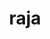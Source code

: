 ---
title: "raja"
layout: cache
categories: [package, develop]
meta: {"compilers": ["cce@=18.0.0", "gcc@=10.3.0", "gcc@=11.1.0", "gcc@=11.4.0", "gcc@=7.3.1", "gcc@=7.5.0", "gcc@=9.4.0", "oneapi@=2024.2.1"], "num_specs": 115, "num_specs_by_stack": {"aws-isc": 2, "aws-isc-aarch64": 1, "data-vis-sdk": 4, "e4s": 26, "e4s-cray-rhel": 2, "e4s-cray-sles": 2, "e4s-neoverse-v2": 10, "e4s-neoverse_v1": 20, "e4s-oneapi": 6, "e4s-power": 5, "e4s-rocm-external": 6, "gpu-tests": 15, "radiuss": 6, "radiuss-aws": 6, "radiuss-aws-aarch64": 4, "root": 115}, "oss": ["amzn2", "rhel8", "sle_hpc15", "ubuntu18.04", "ubuntu20.04", "ubuntu22.04"], "platforms": ["linux"], "stacks": ["aws-isc", "aws-isc-aarch64", "data-vis-sdk", "e4s", "e4s-cray-rhel", "e4s-cray-sles", "e4s-neoverse-v2", "e4s-neoverse_v1", "e4s-oneapi", "e4s-power", "e4s-rocm-external", "gpu-tests", "radiuss", "radiuss-aws", "radiuss-aws-aarch64", "root"], "targets": ["aarch64", "neoverse_v1", "neoverse_v2", "ppc64le", "x86_64_v3", "x86_64_v4"], "versions": ["0.14.0", "2022.10.4", "2024.02.1", "2024.07.0"]}
spec_details: [{"compiler": "gcc@=11.4.0", "hash": "23xv7hj7vjej3jz3xo2ic2ej6sznkgde", "os": "ubuntu22.04", "platform": "linux", "size": "-", "stacks": ["e4s", "root"], "target": "x86_64_v3", "variants": ["amdgpu_target=gfx90a", "build_system=cmake", "build_type=Release", "~cuda", "~desul", "+examples", "+exercises", "generator=make", "~ipo", "~omptarget", "~omptask", "~openmp", "~plugins", "+rocm", "~run-all-tests", "~shared", "~sycl", "~tests", "~vectorization"], "versions": ["2024.07.0"]}, {"compiler": "gcc@=11.1.0", "hash": "2ytbor2mravjzfph5t6jsw6dlpj5r7x2", "os": "ubuntu20.04", "platform": "linux", "size": "-", "stacks": ["gpu-tests", "root"], "target": "x86_64_v3", "variants": ["build_system=cmake", "build_type=Release", "+cuda", "cuda_arch=80", "+examples", "+exercises", "generator=make", "~ipo", "+openmp", "~rocm", "+shared", "~tests"], "versions": ["2022.10.4"]}, {"compiler": "gcc@=7.3.1", "hash": "3473tcws2bj34oc4my3kuxcsw5q7k7ki", "os": "amzn2", "platform": "linux", "size": "-", "stacks": ["aws-isc-aarch64", "root"], "target": "aarch64", "variants": ["build_system=cmake", "build_type=Release", "~cuda", "~desul", "+examples", "+exercises", "generator=make", "~ipo", "~omptarget", "~omptask", "~openmp", "~plugins", "~rocm", "~run-all-tests", "~shared", "~sycl", "~tests", "~vectorization"], "versions": ["2024.07.0"]}, {"compiler": "gcc@=11.4.0", "hash": "3fpxnte57kxm3merd2fsvrtfnswyrtsb", "os": "ubuntu22.04", "platform": "linux", "size": "-", "stacks": ["e4s", "root"], "target": "x86_64_v3", "variants": ["build_system=cmake", "build_type=Release", "+cuda", "cuda_arch=80", "~desul", "+examples", "+exercises", "generator=make", "~ipo", "~omptarget", "~omptask", "~openmp", "~plugins", "~rocm", "~run-all-tests", "~shared", "~sycl", "~tests", "~vectorization"], "versions": ["2024.07.0"]}, {"compiler": "gcc@=11.4.0", "hash": "3n7m3ee65yqc7abkmtku254jvdav4b6y", "os": "ubuntu22.04", "platform": "linux", "size": "-", "stacks": ["e4s", "root"], "target": "x86_64_v3", "variants": ["build_system=cmake", "build_type=Release", "+cuda", "cuda_arch=90", "~desul", "+examples", "+exercises", "generator=make", "~ipo", "~omptarget", "~omptask", "~openmp", "~plugins", "~rocm", "~run-all-tests", "~shared", "~sycl", "~tests", "~vectorization"], "versions": ["2024.07.0"]}, {"compiler": "gcc@=11.4.0", "hash": "46tsyp222mihdfshmloim63g5u22gysa", "os": "ubuntu22.04", "platform": "linux", "size": "-", "stacks": ["e4s", "root"], "target": "x86_64_v3", "variants": ["build_system=cmake", "build_type=Release", "+cuda", "cuda_arch=90", "~desul", "+examples", "+exercises", "generator=make", "~ipo", "~omptarget", "~omptask", "+openmp", "~plugins", "~rocm", "~run-all-tests", "~shared", "~sycl", "~tests", "~vectorization"], "versions": ["2024.07.0"]}, {"compiler": "gcc@=11.4.0", "hash": "4cubfh5rapgcrf4q3j4b6fs4hfjvy732", "os": "ubuntu22.04", "platform": "linux", "size": "-", "stacks": ["e4s-neoverse_v1", "root"], "target": "neoverse_v1", "variants": ["build_system=cmake", "build_type=Release", "+cuda", "cuda_arch=90", "~desul", "+examples", "+exercises", "generator=make", "~ipo", "~omptarget", "~omptask", "~openmp", "~plugins", "~rocm", "~run-all-tests", "~shared", "~sycl", "~tests", "~vectorization"], "versions": ["2024.07.0"]}, {"compiler": "gcc@=11.4.0", "hash": "4gav27vx4gpi2vc6wykrqkkwe3vx2jw5", "os": "ubuntu22.04", "platform": "linux", "size": "-", "stacks": ["e4s-rocm-external", "root"], "target": "x86_64_v3", "variants": ["amdgpu_target=gfx90a", "build_system=cmake", "build_type=Release", "~cuda", "~desul", "+examples", "+exercises", "generator=make", "~ipo", "~omptarget", "~omptask", "~openmp", "~plugins", "+rocm", "~run-all-tests", "~shared", "~sycl", "~tests", "~vectorization"], "versions": ["2024.07.0"]}, {"compiler": "gcc@=7.3.1", "hash": "4n3arhrrrkmim3ukhu4yosdh7ashdip6", "os": "amzn2", "platform": "linux", "size": "-", "stacks": ["radiuss-aws", "root"], "target": "x86_64_v3", "variants": ["build_system=cmake", "build_type=Release", "~cuda", "~desul", "+examples", "+exercises", "generator=make", "~ipo", "~omptarget", "~omptask", "~openmp", "~plugins", "~rocm", "~run-all-tests", "~shared", "~sycl", "~tests", "~vectorization"], "versions": ["2024.07.0"]}, {"compiler": "gcc@=11.4.0", "hash": "4oqrx2fban2nv7w5rpsyjdidq33mw4wd", "os": "ubuntu22.04", "platform": "linux", "size": "-", "stacks": ["e4s-rocm-external", "root"], "target": "x86_64_v3", "variants": ["amdgpu_target=gfx90a", "build_system=cmake", "build_type=Release", "~cuda", "~desul", "+examples", "+exercises", "generator=make", "~ipo", "~omptarget", "~omptask", "~openmp", "~plugins", "+rocm", "~run-all-tests", "~shared", "~sycl", "~tests", "~vectorization"], "versions": ["2024.07.0"]}, {"compiler": "gcc@=11.4.0", "hash": "5hsknkv5ffnagvwabxtcqnbnp3cn34bd", "os": "ubuntu22.04", "platform": "linux", "size": "-", "stacks": ["e4s-neoverse_v1", "root"], "target": "neoverse_v1", "variants": ["build_system=cmake", "build_type=Release", "~cuda", "~desul", "+examples", "+exercises", "generator=make", "~ipo", "~omptarget", "~omptask", "+openmp", "~plugins", "~rocm", "~run-all-tests", "~shared", "~sycl", "~tests", "~vectorization"], "versions": ["2024.07.0"]}, {"compiler": "gcc@=11.1.0", "hash": "5n4dgryezxgp7wif2bcji5feiar7qbcz", "os": "ubuntu20.04", "platform": "linux", "size": "-", "stacks": ["gpu-tests", "root"], "target": "x86_64_v3", "variants": ["build_system=cmake", "build_type=Release", "+cuda", "cuda_arch=80", "+examples", "+exercises", "generator=make", "~ipo", "+openmp", "~plugins", "~rocm", "+shared", "~tests"], "versions": ["2022.10.4"]}, {"compiler": "gcc@=11.4.0", "hash": "5nwwonepglja3uyge42oidn5jocag3om", "os": "ubuntu22.04", "platform": "linux", "size": "-", "stacks": ["e4s-neoverse_v1", "root"], "target": "neoverse_v1", "variants": ["build_system=cmake", "build_type=Release", "~cuda", "~desul", "+examples", "+exercises", "generator=make", "~ipo", "~omptarget", "~omptask", "+openmp", "~plugins", "~rocm", "~run-all-tests", "~shared", "~sycl", "~tests", "~vectorization"], "versions": ["2024.02.1"]}, {"compiler": "gcc@=7.3.1", "hash": "5wbdfjpamqeiwr7mmfzg35jldm2h5sgf", "os": "amzn2", "platform": "linux", "size": "-", "stacks": ["aws-isc", "root"], "target": "x86_64_v3", "variants": ["build_system=cmake", "build_type=Release", "+cuda", "cuda_arch=70", "~desul", "+examples", "+exercises", "generator=make", "~ipo", "~omptarget", "~omptask", "~openmp", "~plugins", "~rocm", "~run-all-tests", "~shared", "~sycl", "~tests", "~vectorization"], "versions": ["2024.07.0"]}, {"compiler": "gcc@=11.4.0", "hash": "6fskxlgtkh4od36yzkihpd5nvkd6jveg", "os": "ubuntu22.04", "platform": "linux", "size": "-", "stacks": ["e4s", "root"], "target": "x86_64_v3", "variants": ["build_system=cmake", "build_type=Release", "+cuda", "cuda_arch=80", "~desul", "+examples", "+exercises", "generator=make", "~ipo", "~omptarget", "~omptask", "+openmp", "~plugins", "~rocm", "~run-all-tests", "~shared", "~sycl", "~tests", "~vectorization"], "versions": ["2024.07.0"]}, {"compiler": "cce@=18.0.0", "hash": "7ezwh5n3vbz5q6piupue5wbjliy3biky", "os": "rhel8", "platform": "linux", "size": "-", "stacks": ["e4s-cray-rhel", "root"], "target": "x86_64_v3", "variants": ["build_system=cmake", "build_type=Release", "~cuda", "~desul", "+examples", "+exercises", "generator=make", "~ipo", "~omptarget", "~omptask", "~openmp", "~plugins", "~rocm", "~run-all-tests", "~shared", "~sycl", "~tests", "~vectorization"], "versions": ["2024.07.0"]}, {"compiler": "gcc@=11.4.0", "hash": "7h4e3nheic4ro5edjjauotwng5sujhhz", "os": "ubuntu22.04", "platform": "linux", "size": "-", "stacks": ["e4s", "root"], "target": "x86_64_v3", "variants": ["build_system=cmake", "build_type=Release", "~cuda", "~desul", "+examples", "+exercises", "generator=make", "~ipo", "~omptarget", "~omptask", "+openmp", "~plugins", "~rocm", "~run-all-tests", "~shared", "~sycl", "~tests", "~vectorization"], "versions": ["2024.02.1"]}, {"compiler": "gcc@=11.4.0", "hash": "7ig6ae62t2qyl2nkd5nunjmfmwbsnpti", "os": "ubuntu22.04", "platform": "linux", "size": "-", "stacks": ["e4s", "root"], "target": "x86_64_v3", "variants": ["amdgpu_target=gfx90a", "build_system=cmake", "build_type=Release", "~cuda", "~desul", "+examples", "+exercises", "generator=make", "~ipo", "~omptarget", "~omptask", "~openmp", "~plugins", "+rocm", "~run-all-tests", "~shared", "~sycl", "~tests", "~vectorization"], "versions": ["2024.07.0"]}, {"compiler": "oneapi@=2024.2.1", "hash": "7yayqd5cml2hwqxsiql53faldb4pib3w", "os": "ubuntu22.04", "platform": "linux", "size": "-", "stacks": ["e4s-oneapi", "root"], "target": "x86_64_v3", "variants": ["build_system=cmake", "build_type=Release", "~cuda", "~desul", "+examples", "+exercises", "generator=make", "~ipo", "~omptarget", "~omptask", "+openmp", "~plugins", "~rocm", "~run-all-tests", "~shared", "~sycl", "~tests", "~vectorization"], "versions": ["2024.07.0"]}, {"compiler": "gcc@=11.4.0", "hash": "a3dhf5p67eaxoo2f2rsbh3gsudfrdobm", "os": "ubuntu22.04", "platform": "linux", "size": "-", "stacks": ["e4s-neoverse-v2", "root"], "target": "neoverse_v2", "variants": ["build_system=cmake", "build_type=Release", "~cuda", "~desul", "+examples", "+exercises", "generator=make", "~ipo", "~omptarget", "~omptask", "~openmp", "~plugins", "~rocm", "~run-all-tests", "~shared", "~sycl", "~tests", "~vectorization"], "versions": ["2024.07.0"]}, {"compiler": "gcc@=11.4.0", "hash": "a4e7sc7yk6yam4kphqa2qc6r2bslxj4e", "os": "ubuntu22.04", "platform": "linux", "size": "-", "stacks": ["e4s", "root"], "target": "x86_64_v3", "variants": ["amdgpu_target=gfx90a", "build_system=cmake", "build_type=Release", "~cuda", "~desul", "+examples", "+exercises", "generator=make", "~ipo", "~omptarget", "~omptask", "~openmp", "~plugins", "+rocm", "~run-all-tests", "~shared", "~sycl", "~tests", "~vectorization"], "versions": ["2024.07.0"]}, {"compiler": "gcc@=7.3.1", "hash": "aelkh2jk64pgx67ebfcosqopwmktcgnd", "os": "amzn2", "platform": "linux", "size": "-", "stacks": ["radiuss-aws", "root"], "target": "x86_64_v3", "variants": ["build_system=cmake", "build_type=Release", "~cuda", "~desul", "+examples", "+exercises", "generator=make", "~ipo", "~omptarget", "~omptask", "+openmp", "~plugins", "~rocm", "~run-all-tests", "~shared", "~sycl", "~tests", "~vectorization"], "versions": ["2024.02.1"]}, {"compiler": "oneapi@=2024.2.1", "hash": "agte4j2jjvfzbfwavi5d44c3rekkvxsl", "os": "ubuntu22.04", "platform": "linux", "size": "-", "stacks": ["e4s-oneapi", "root"], "target": "x86_64_v3", "variants": ["build_system=cmake", "build_type=Release", "~cuda", "~desul", "+examples", "+exercises", "generator=make", "~ipo", "~omptarget", "~omptask", "+openmp", "~plugins", "~rocm", "~run-all-tests", "~shared", "~sycl", "~tests", "~vectorization"], "versions": ["2024.02.1"]}, {"compiler": "gcc@=11.4.0", "hash": "ahln7efkrfpeldlcrgu6grmnjiu7akrv", "os": "ubuntu22.04", "platform": "linux", "size": "-", "stacks": ["e4s-neoverse_v1", "root"], "target": "neoverse_v1", "variants": ["build_system=cmake", "build_type=Release", "~cuda", "~desul", "+examples", "+exercises", "generator=make", "~ipo", "~omptarget", "~omptask", "~openmp", "~plugins", "~rocm", "~run-all-tests", "~shared", "~sycl", "~tests", "~vectorization"], "versions": ["2024.07.0"]}, {"compiler": "gcc@=11.4.0", "hash": "azvrc7d6inzcwdhcz7bzrnfkibngsjjz", "os": "ubuntu22.04", "platform": "linux", "size": "-", "stacks": ["e4s-neoverse-v2", "root"], "target": "neoverse_v2", "variants": ["build_system=cmake", "build_type=Release", "~cuda", "~desul", "+examples", "+exercises", "generator=make", "~ipo", "~omptarget", "~omptask", "~openmp", "~plugins", "~rocm", "~run-all-tests", "~shared", "~sycl", "~tests", "~vectorization"], "versions": ["2024.07.0"]}, {"compiler": "gcc@=11.4.0", "hash": "b2c4j63wui4knxj4rmlwztdusvvq4yci", "os": "ubuntu22.04", "platform": "linux", "size": "-", "stacks": ["e4s-neoverse_v1", "root"], "target": "neoverse_v1", "variants": ["build_system=cmake", "build_type=Release", "~cuda", "~desul", "+examples", "+exercises", "generator=make", "~ipo", "~omptarget", "~omptask", "+openmp", "~plugins", "~rocm", "~run-all-tests", "~shared", "~sycl", "~tests", "~vectorization"], "versions": ["2024.02.1"]}, {"compiler": "gcc@=11.4.0", "hash": "b2d42nz2blpyp4ubbsp6u2k6iyl5gidb", "os": "ubuntu22.04", "platform": "linux", "size": "-", "stacks": ["e4s", "root"], "target": "x86_64_v3", "variants": ["build_system=cmake", "build_type=Release", "+cuda", "cuda_arch=80", "~desul", "+examples", "+exercises", "generator=make", "~ipo", "~omptarget", "~omptask", "~openmp", "~plugins", "~rocm", "~run-all-tests", "~shared", "~sycl", "~tests", "~vectorization"], "versions": ["2024.07.0"]}, {"compiler": "gcc@=11.4.0", "hash": "b7rmyfwfdj27kwzgurcuyssaxvuyqlmy", "os": "ubuntu22.04", "platform": "linux", "size": "-", "stacks": ["e4s", "root"], "target": "x86_64_v3", "variants": ["build_system=cmake", "build_type=Release", "~cuda", "~desul", "+examples", "+exercises", "generator=make", "~ipo", "~omptarget", "~omptask", "+openmp", "~plugins", "~rocm", "~run-all-tests", "~shared", "~sycl", "~tests", "~vectorization"], "versions": ["2024.02.1"]}, {"compiler": "gcc@=11.4.0", "hash": "bfba7nvqxy2mfnajidejrzncpnkfqddg", "os": "ubuntu22.04", "platform": "linux", "size": "-", "stacks": ["e4s-neoverse-v2", "root"], "target": "neoverse_v2", "variants": ["build_system=cmake", "build_type=Release", "~cuda", "~desul", "+examples", "+exercises", "generator=make", "~ipo", "~omptarget", "~omptask", "+openmp", "~plugins", "~rocm", "~run-all-tests", "~shared", "~sycl", "~tests", "~vectorization"], "versions": ["2024.07.0"]}, {"compiler": "gcc@=11.4.0", "hash": "bj6362qejos72udfpp7kpwttptqesnq2", "os": "ubuntu22.04", "platform": "linux", "size": "-", "stacks": ["e4s", "root"], "target": "x86_64_v3", "variants": ["build_system=cmake", "build_type=Release", "+cuda", "cuda_arch=80", "~desul", "+examples", "+exercises", "generator=make", "~ipo", "~omptarget", "~omptask", "~openmp", "~plugins", "~rocm", "~run-all-tests", "+shared", "~sycl", "~tests", "~vectorization"], "versions": ["0.14.0"]}, {"compiler": "oneapi@=2024.2.1", "hash": "bnzhr76eaxzx7pflkdmp2acq4xpqvvua", "os": "ubuntu22.04", "platform": "linux", "size": "-", "stacks": ["e4s-oneapi", "root"], "target": "x86_64_v3", "variants": ["build_system=cmake", "build_type=Release", "~cuda", "~desul", "+examples", "+exercises", "generator=make", "~ipo", "~omptarget", "~omptask", "+openmp", "~plugins", "~rocm", "~run-all-tests", "~shared", "~sycl", "~tests", "~vectorization"], "versions": ["2024.02.1"]}, {"compiler": "gcc@=7.5.0", "hash": "buahalixhzol47s7zztxp7wvgxv7wasc", "os": "ubuntu18.04", "platform": "linux", "size": "-", "stacks": ["radiuss", "root"], "target": "x86_64_v3", "variants": ["build_system=cmake", "build_type=Release", "~cuda", "~desul", "+examples", "+exercises", "generator=make", "~ipo", "~omptarget", "~omptask", "~openmp", "~plugins", "~rocm", "~run-all-tests", "~shared", "~sycl", "~tests", "~vectorization"], "versions": ["2024.07.0"]}, {"compiler": "gcc@=11.4.0", "hash": "clh3vamjai3wfzb4iwgp753r73dosj7n", "os": "ubuntu22.04", "platform": "linux", "size": "-", "stacks": ["e4s-neoverse_v1", "root"], "target": "neoverse_v1", "variants": ["build_system=cmake", "build_type=Release", "+cuda", "cuda_arch=80", "~desul", "+examples", "+exercises", "generator=make", "~ipo", "~omptarget", "~omptask", "+openmp", "~plugins", "~rocm", "~run-all-tests", "~shared", "~sycl", "~tests", "~vectorization"], "versions": ["2024.07.0"]}, {"compiler": "gcc@=11.4.0", "hash": "cy2jjqummw5xri25e3dfalzwwrpbbyos", "os": "ubuntu22.04", "platform": "linux", "size": "-", "stacks": ["e4s-neoverse_v1", "root"], "target": "neoverse_v1", "variants": ["build_system=cmake", "build_type=Release", "~cuda", "~desul", "+examples", "+exercises", "generator=make", "~ipo", "~omptarget", "~omptask", "~openmp", "~plugins", "~rocm", "~run-all-tests", "~shared", "~sycl", "~tests", "~vectorization"], "versions": ["2024.07.0"]}, {"compiler": "gcc@=11.1.0", "hash": "d5plugicnfzaquxxebo6fyzhi6q5v4fz", "os": "ubuntu20.04", "platform": "linux", "size": "-", "stacks": ["gpu-tests", "root"], "target": "x86_64_v3", "variants": ["build_system=cmake", "build_type=Release", "+cuda", "cuda_arch=80", "+examples", "+exercises", "generator=make", "~ipo", "+openmp", "~rocm", "+shared", "~tests"], "versions": ["2022.10.4"]}, {"compiler": "gcc@=7.3.1", "hash": "dbvpea6wuhajyim3gzqoj3fqsge34j36", "os": "amzn2", "platform": "linux", "size": "-", "stacks": ["radiuss-aws-aarch64", "root"], "target": "aarch64", "variants": ["build_system=cmake", "build_type=Release", "~cuda", "~desul", "+examples", "+exercises", "generator=make", "~ipo", "~omptarget", "~omptask", "+openmp", "~plugins", "~rocm", "~run-all-tests", "~shared", "~sycl", "~tests", "~vectorization"], "versions": ["2024.02.1"]}, {"compiler": "gcc@=11.4.0", "hash": "dfy2rls2m2zm65k7obsnedkcg267mio4", "os": "ubuntu22.04", "platform": "linux", "size": "-", "stacks": ["e4s", "root"], "target": "x86_64_v3", "variants": ["build_system=cmake", "build_type=Release", "~cuda", "~desul", "+examples", "+exercises", "generator=make", "~ipo", "~omptarget", "~omptask", "+openmp", "~plugins", "~rocm", "~run-all-tests", "~shared", "~sycl", "~tests", "~vectorization"], "versions": ["2024.02.1"]}, {"compiler": "gcc@=11.4.0", "hash": "e3jf3rwtmzpnsgbeamkh7wdkohmoyr6q", "os": "ubuntu22.04", "platform": "linux", "size": "-", "stacks": ["e4s-neoverse_v1", "root"], "target": "neoverse_v1", "variants": ["build_system=cmake", "build_type=Release", "+cuda", "cuda_arch=80", "~desul", "+examples", "+exercises", "generator=make", "~ipo", "~omptarget", "~omptask", "~openmp", "~plugins", "~rocm", "~run-all-tests", "~shared", "~sycl", "~tests", "~vectorization"], "versions": ["2024.07.0"]}, {"compiler": "oneapi@=2024.2.1", "hash": "en47mqa6yalu44uoreftkxzqdvrwcy6y", "os": "ubuntu22.04", "platform": "linux", "size": "-", "stacks": ["e4s-oneapi", "root"], "target": "x86_64_v3", "variants": ["build_system=cmake", "build_type=Release", "~cuda", "~desul", "+examples", "+exercises", "generator=make", "~ipo", "~omptarget", "~omptask", "+openmp", "~plugins", "~rocm", "~run-all-tests", "~shared", "~sycl", "~tests", "~vectorization"], "versions": ["2024.07.0"]}, {"compiler": "gcc@=7.3.1", "hash": "ergpojx4m6ebgfqydsvxrtqreyftr43r", "os": "amzn2", "platform": "linux", "size": "-", "stacks": ["aws-isc", "root"], "target": "x86_64_v3", "variants": ["build_system=cmake", "build_type=Release", "+cuda", "cuda_arch=70", "~desul", "+examples", "+exercises", "generator=make", "~ipo", "~omptarget", "~omptask", "~openmp", "~plugins", "~rocm", "~run-all-tests", "~shared", "~sycl", "~tests", "~vectorization"], "versions": ["2024.07.0"]}, {"compiler": "cce@=18.0.0", "hash": "euxr4ifyce5pyshs7nynll6srq2a2czh", "os": "rhel8", "platform": "linux", "size": "-", "stacks": ["e4s-cray-rhel", "root"], "target": "x86_64_v3", "variants": ["build_system=cmake", "build_type=Release", "~cuda", "~desul", "+examples", "+exercises", "generator=make", "~ipo", "~omptarget", "~omptask", "~openmp", "~plugins", "~rocm", "~run-all-tests", "~shared", "~sycl", "~tests", "~vectorization"], "versions": ["2024.07.0"]}, {"compiler": "gcc@=11.1.0", "hash": "fjh2gzyi34x7vjd3bau7725nz7xzymlf", "os": "ubuntu20.04", "platform": "linux", "size": "-", "stacks": ["gpu-tests", "root"], "target": "x86_64_v3", "variants": ["build_system=cmake", "build_type=Release", "+cuda", "cuda_arch=80", "+examples", "+exercises", "generator=make", "~ipo", "+openmp", "~rocm", "+shared", "~tests"], "versions": ["2022.10.4"]}, {"compiler": "gcc@=11.1.0", "hash": "fks2zzu5wfvembarsh4xe2fspuhl665x", "os": "ubuntu20.04", "platform": "linux", "size": "-", "stacks": ["gpu-tests", "root"], "target": "x86_64_v3", "variants": ["build_system=cmake", "build_type=Release", "+cuda", "cuda_arch=80", "+examples", "+exercises", "generator=make", "~ipo", "+openmp", "~rocm", "+shared", "~tests"], "versions": ["2022.10.4"]}, {"compiler": "gcc@=7.3.1", "hash": "ft6syc4xolioqiansx4vzqpu7nau6xvl", "os": "amzn2", "platform": "linux", "size": "-", "stacks": ["radiuss-aws", "root"], "target": "x86_64_v3", "variants": ["build_system=cmake", "build_type=Release", "+cuda", "cuda_arch=70", "~desul", "+examples", "+exercises", "generator=make", "~ipo", "~omptarget", "~omptask", "~openmp", "~plugins", "~rocm", "~run-all-tests", "~shared", "~sycl", "~tests", "~vectorization"], "versions": ["2024.07.0"]}, {"compiler": "gcc@=11.1.0", "hash": "g6dwcqr5bvqdrxekt3cdxau36ovift3x", "os": "ubuntu20.04", "platform": "linux", "size": "-", "stacks": ["gpu-tests", "root"], "target": "x86_64_v3", "variants": ["build_system=cmake", "build_type=Release", "+cuda", "cuda_arch=80", "+examples", "+exercises", "generator=make", "~ipo", "+openmp", "~plugins", "~rocm", "+shared", "~tests"], "versions": ["2022.10.4"]}, {"compiler": "gcc@=11.1.0", "hash": "ghm6ed2lp4kfrs4vku26padorzcm67dv", "os": "ubuntu20.04", "platform": "linux", "size": "-", "stacks": ["gpu-tests", "root"], "target": "x86_64_v3", "variants": ["build_system=cmake", "build_type=Release", "+cuda", "cuda_arch=80", "+examples", "+exercises", "generator=make", "~ipo", "+openmp", "~rocm", "+shared", "~tests"], "versions": ["2022.10.4"]}, {"compiler": "gcc@=11.1.0", "hash": "gnzkk5yggzmenz2vprwvnnsw4ve4i65o", "os": "ubuntu20.04", "platform": "linux", "size": "-", "stacks": ["data-vis-sdk", "root"], "target": "x86_64_v3", "variants": ["build_system=cmake", "build_type=Release", "~cuda", "~desul", "+examples", "+exercises", "generator=make", "~ipo", "~omptarget", "~omptask", "+openmp", "~plugins", "~rocm", "~run-all-tests", "~shared", "~sycl", "~tests", "~vectorization"], "versions": ["2024.02.1"]}, {"compiler": "gcc@=7.3.1", "hash": "grgeazlsu53k5xcio2zuxwvoduzb3wsm", "os": "amzn2", "platform": "linux", "size": "-", "stacks": ["radiuss-aws", "root"], "target": "x86_64_v3", "variants": ["build_system=cmake", "build_type=Release", "~cuda", "~desul", "+examples", "+exercises", "generator=make", "~ipo", "~omptarget", "~omptask", "~openmp", "~plugins", "~rocm", "~run-all-tests", "~shared", "~sycl", "~tests", "~vectorization"], "versions": ["2024.07.0"]}, {"compiler": "gcc@=9.4.0", "hash": "h6fajdhkampi4ombwq6qaxwuam2wa6zo", "os": "ubuntu20.04", "platform": "linux", "size": "-", "stacks": ["e4s-power", "root"], "target": "ppc64le", "variants": ["build_system=cmake", "build_type=Release", "~cuda", "~desul", "+examples", "+exercises", "generator=make", "~ipo", "~omptarget", "~omptask", "~openmp", "~plugins", "~rocm", "~run-all-tests", "~shared", "~sycl", "~tests", "~vectorization"], "versions": ["2024.07.0"]}, {"compiler": "gcc@=7.3.1", "hash": "hb5hbdh3p3mzpgxexebccknogjov6fxr", "os": "amzn2", "platform": "linux", "size": "-", "stacks": ["radiuss-aws-aarch64", "root"], "target": "aarch64", "variants": ["build_system=cmake", "build_type=Release", "~cuda", "~desul", "+examples", "+exercises", "generator=make", "~ipo", "~omptarget", "~omptask", "~openmp", "~plugins", "~rocm", "~run-all-tests", "~shared", "~sycl", "~tests", "~vectorization"], "versions": ["2024.07.0"]}, {"compiler": "gcc@=11.4.0", "hash": "hih2s7jyt64rnijm7yjmvkliwnyneciy", "os": "ubuntu22.04", "platform": "linux", "size": "-", "stacks": ["e4s-rocm-external", "root"], "target": "x86_64_v3", "variants": ["amdgpu_target=gfx908", "build_system=cmake", "build_type=Release", "~cuda", "~desul", "+examples", "+exercises", "generator=make", "~ipo", "~omptarget", "~omptask", "~openmp", "~plugins", "+rocm", "~run-all-tests", "~shared", "~sycl", "~tests", "~vectorization"], "versions": ["2024.07.0"]}, {"compiler": "gcc@=11.1.0", "hash": "hjscpzqg66tr3mrvxrognha7i5zur24w", "os": "ubuntu20.04", "platform": "linux", "size": "-", "stacks": ["gpu-tests", "root"], "target": "x86_64_v3", "variants": ["build_system=cmake", "build_type=Release", "+cuda", "cuda_arch=80", "+examples", "+exercises", "generator=make", "~ipo", "+openmp", "~rocm", "+shared", "~tests"], "versions": ["2022.10.4"]}, {"compiler": "gcc@=11.4.0", "hash": "hw77wzynswe3cjpgeefw2kyuvugryu6f", "os": "ubuntu22.04", "platform": "linux", "size": "-", "stacks": ["e4s", "root"], "target": "x86_64_v3", "variants": ["build_system=cmake", "build_type=Release", "~cuda", "~desul", "+examples", "+exercises", "generator=make", "~ipo", "~omptarget", "~omptask", "+openmp", "~plugins", "~rocm", "~run-all-tests", "~shared", "~sycl", "~tests", "~vectorization"], "versions": ["2024.02.1"]}, {"compiler": "gcc@=11.4.0", "hash": "i7m4k44ippflmvz52og6niccuazvjimk", "os": "ubuntu22.04", "platform": "linux", "size": "-", "stacks": ["e4s", "root"], "target": "x86_64_v3", "variants": ["amdgpu_target=gfx90a", "build_system=cmake", "build_type=Release", "~cuda", "~desul", "+examples", "+exercises", "generator=make", "~ipo", "~omptarget", "~omptask", "~openmp", "~plugins", "+rocm", "~run-all-tests", "~shared", "~sycl", "~tests", "~vectorization"], "versions": ["2024.07.0"]}, {"compiler": "gcc@=11.4.0", "hash": "ilbaniarukuv6nkhaau6vkwwvh2mnbam", "os": "ubuntu22.04", "platform": "linux", "size": "-", "stacks": ["e4s-neoverse-v2", "root"], "target": "neoverse_v2", "variants": ["build_system=cmake", "build_type=Release", "~cuda", "~desul", "+examples", "+exercises", "generator=make", "~ipo", "~omptarget", "~omptask", "+openmp", "~plugins", "~rocm", "~run-all-tests", "~shared", "~sycl", "~tests", "~vectorization"], "versions": ["2024.02.1"]}, {"compiler": "gcc@=11.1.0", "hash": "ilywtdr35stdcvujjefor3b4zs3wagji", "os": "ubuntu20.04", "platform": "linux", "size": "-", "stacks": ["gpu-tests", "root"], "target": "x86_64_v3", "variants": ["build_system=cmake", "build_type=Release", "+cuda", "cuda_arch=80", "+examples", "+exercises", "generator=make", "~ipo", "+openmp", "~rocm", "+shared", "~tests"], "versions": ["2022.10.4"]}, {"compiler": "gcc@=7.5.0", "hash": "iv73lcpypao2vs3jvyzvj2mgrnivs6fu", "os": "ubuntu18.04", "platform": "linux", "size": "-", "stacks": ["radiuss", "root"], "target": "x86_64_v3", "variants": ["build_system=cmake", "build_type=Release", "~cuda", "~desul", "+examples", "+exercises", "generator=make", "~ipo", "~omptarget", "~omptask", "~openmp", "~plugins", "~rocm", "~run-all-tests", "~shared", "~sycl", "~tests", "~vectorization"], "versions": ["2024.07.0"]}, {"compiler": "gcc@=11.1.0", "hash": "jkk6kjfgtg4mzjtbk62xr3hcntjqvczp", "os": "ubuntu20.04", "platform": "linux", "size": "-", "stacks": ["data-vis-sdk", "root"], "target": "x86_64_v3", "variants": ["build_system=cmake", "build_type=Release", "~cuda", "~desul", "+examples", "+exercises", "generator=make", "~ipo", "~omptarget", "~omptask", "+openmp", "~plugins", "~rocm", "~run-all-tests", "~shared", "~sycl", "~tests", "~vectorization"], "versions": ["2024.02.1"]}, {"compiler": "gcc@=11.4.0", "hash": "jpqivry3r4brvh3h7qblw2cu6k4dzu6c", "os": "ubuntu22.04", "platform": "linux", "size": "-", "stacks": ["e4s-neoverse_v1", "root"], "target": "neoverse_v1", "variants": ["build_system=cmake", "build_type=Release", "+cuda", "cuda_arch=90", "~desul", "+examples", "+exercises", "generator=make", "~ipo", "~omptarget", "~omptask", "+openmp", "~plugins", "~rocm", "~run-all-tests", "~shared", "~sycl", "~tests", "~vectorization"], "versions": ["2024.07.0"]}, {"compiler": "gcc@=11.4.0", "hash": "js2j4uui4akb2spd4ay7sujy7o4kjvow", "os": "ubuntu22.04", "platform": "linux", "size": "-", "stacks": ["e4s", "root"], "target": "x86_64_v3", "variants": ["build_system=cmake", "build_type=Release", "+cuda", "cuda_arch=80", "~desul", "+examples", "+exercises", "generator=make", "~ipo", "~omptarget", "~omptask", "+openmp", "~plugins", "~rocm", "~run-all-tests", "~shared", "~sycl", "~tests", "~vectorization"], "versions": ["2024.07.0"]}, {"compiler": "gcc@=11.4.0", "hash": "jsdpakkbx34ypzyw624lrq7y46xfqula", "os": "ubuntu22.04", "platform": "linux", "size": "-", "stacks": ["e4s-neoverse_v1", "root"], "target": "neoverse_v1", "variants": ["build_system=cmake", "build_type=Release", "+cuda", "cuda_arch=75", "~desul", "+examples", "+exercises", "generator=make", "~ipo", "~omptarget", "~omptask", "~openmp", "~plugins", "~rocm", "~run-all-tests", "~shared", "~sycl", "~tests", "~vectorization"], "versions": ["2024.07.0"]}, {"compiler": "gcc@=11.4.0", "hash": "juyxhjbdeevttpaj5n6spzkpin7y4uk5", "os": "ubuntu22.04", "platform": "linux", "size": "-", "stacks": ["e4s", "root"], "target": "x86_64_v3", "variants": ["build_system=cmake", "build_type=Release", "~cuda", "~desul", "+examples", "+exercises", "generator=make", "~ipo", "~omptarget", "~omptask", "+openmp", "~plugins", "~rocm", "~run-all-tests", "~shared", "~sycl", "~tests", "~vectorization"], "versions": ["2024.07.0"]}, {"compiler": "gcc@=11.4.0", "hash": "kwnssym5tv3ygqwath6nc2vcaihdhjpd", "os": "ubuntu22.04", "platform": "linux", "size": "-", "stacks": ["e4s-neoverse_v1", "root"], "target": "neoverse_v1", "variants": ["build_system=cmake", "build_type=Release", "+cuda", "cuda_arch=75", "~desul", "+examples", "+exercises", "generator=make", "~ipo", "~omptarget", "~omptask", "+openmp", "~plugins", "~rocm", "~run-all-tests", "~shared", "~sycl", "~tests", "~vectorization"], "versions": ["2024.07.0"]}, {"compiler": "gcc@=11.1.0", "hash": "lel6nct5jld6fhdvb3tm66fmouklm5ud", "os": "ubuntu20.04", "platform": "linux", "size": "-", "stacks": ["gpu-tests", "root"], "target": "x86_64_v3", "variants": ["build_system=cmake", "build_type=Release", "+cuda", "cuda_arch=80", "+examples", "+exercises", "generator=make", "~ipo", "+openmp", "~plugins", "~rocm", "+shared", "~tests"], "versions": ["2022.10.4"]}, {"compiler": "gcc@=7.3.1", "hash": "lodg4dpyphmlk4t6a642ylkzst5r6sxk", "os": "amzn2", "platform": "linux", "size": "-", "stacks": ["radiuss-aws", "root"], "target": "x86_64_v3", "variants": ["build_system=cmake", "build_type=Release", "~cuda", "~desul", "+examples", "+exercises", "generator=make", "~ipo", "~omptarget", "~omptask", "+openmp", "~plugins", "~rocm", "~run-all-tests", "~shared", "~sycl", "~tests", "~vectorization"], "versions": ["2024.02.1"]}, {"compiler": "gcc@=7.5.0", "hash": "lovvly3c2bw72lkddwykw64jwc57fd6c", "os": "ubuntu18.04", "platform": "linux", "size": "-", "stacks": ["radiuss", "root"], "target": "x86_64_v3", "variants": ["build_system=cmake", "build_type=Release", "~cuda", "~desul", "+examples", "+exercises", "generator=make", "~ipo", "~omptarget", "~omptask", "+openmp", "~plugins", "~rocm", "~run-all-tests", "~shared", "~sycl", "~tests", "~vectorization"], "versions": ["2024.07.0"]}, {"compiler": "gcc@=11.1.0", "hash": "lwdrabvx7qgosp5tj6ufg7224vlo4ijj", "os": "ubuntu20.04", "platform": "linux", "size": "-", "stacks": ["data-vis-sdk", "root"], "target": "x86_64_v3", "variants": ["build_system=cmake", "build_type=Release", "~cuda", "~desul", "+examples", "+exercises", "generator=make", "~ipo", "~omptarget", "~omptask", "+openmp", "~plugins", "~rocm", "~run-all-tests", "~shared", "~sycl", "~tests", "~vectorization"], "versions": ["2024.02.1"]}, {"compiler": "gcc@=11.4.0", "hash": "md2srczhpndpljnv5ogtoqkmk7aan4c2", "os": "ubuntu22.04", "platform": "linux", "size": "-", "stacks": ["e4s-neoverse-v2", "root"], "target": "neoverse_v2", "variants": ["build_system=cmake", "build_type=Release", "~cuda", "~desul", "+examples", "+exercises", "generator=make", "~ipo", "~omptarget", "~omptask", "+openmp", "~plugins", "~rocm", "~run-all-tests", "~shared", "~sycl", "~tests", "~vectorization"], "versions": ["2024.02.1"]}, {"compiler": "gcc@=11.1.0", "hash": "o7narpy5v4w52zf6yhgfp5ukh4uwvlsa", "os": "ubuntu20.04", "platform": "linux", "size": "-", "stacks": ["data-vis-sdk", "root"], "target": "x86_64_v3", "variants": ["build_system=cmake", "build_type=Release", "~cuda", "~desul", "+examples", "+exercises", "generator=make", "~ipo", "~omptarget", "~omptask", "+openmp", "~plugins", "~rocm", "~run-all-tests", "~shared", "~sycl", "~tests", "~vectorization"], "versions": ["2024.02.1"]}, {"compiler": "gcc@=11.4.0", "hash": "o7ou7a3squydeyxnq3u24jjfi6stcv44", "os": "ubuntu22.04", "platform": "linux", "size": "-", "stacks": ["e4s", "root"], "target": "x86_64_v3", "variants": ["amdgpu_target=gfx90a", "build_system=cmake", "build_type=Release", "~cuda", "~desul", "+examples", "+exercises", "generator=make", "~ipo", "~omptarget", "~omptask", "~openmp", "~plugins", "+rocm", "~run-all-tests", "~shared", "~sycl", "~tests", "~vectorization"], "versions": ["2024.07.0"]}, {"compiler": "gcc@=11.4.0", "hash": "ogkj4igwfuivrdijtgibxz6yt7ile4ay", "os": "ubuntu22.04", "platform": "linux", "size": "-", "stacks": ["e4s", "root"], "target": "x86_64_v3", "variants": ["build_system=cmake", "build_type=Release", "~cuda", "~desul", "+examples", "+exercises", "generator=make", "~ipo", "~omptarget", "~omptask", "~openmp", "~plugins", "~rocm", "~run-all-tests", "~shared", "~sycl", "~tests", "~vectorization"], "versions": ["2024.07.0"]}, {"compiler": "gcc@=11.4.0", "hash": "pemn5ca53hzyjqdtzqi7aa2e65lss4c4", "os": "ubuntu22.04", "platform": "linux", "size": "-", "stacks": ["e4s", "root"], "target": "x86_64_v3", "variants": ["amdgpu_target=gfx90a", "build_system=cmake", "build_type=Release", "~cuda", "~desul", "+examples", "+exercises", "generator=make", "~ipo", "~omptarget", "~omptask", "~openmp", "~plugins", "+rocm", "~run-all-tests", "~shared", "~sycl", "~tests", "~vectorization"], "versions": ["2024.07.0"]}, {"compiler": "oneapi@=2024.2.1", "hash": "ptj2dw6hjwg53mebndlnx4dqcfaqdhi2", "os": "ubuntu22.04", "platform": "linux", "size": "-", "stacks": ["e4s-oneapi", "root"], "target": "x86_64_v3", "variants": ["build_system=cmake", "build_type=Release", "~cuda", "~desul", "+examples", "+exercises", "generator=make", "~ipo", "~omptarget", "~omptask", "~openmp", "~plugins", "~rocm", "~run-all-tests", "~shared", "~sycl", "~tests", "~vectorization"], "versions": ["2024.07.0"]}, {"compiler": "gcc@=11.4.0", "hash": "qdwouvthxh7jd44kl3ln5amjnhwdwatn", "os": "ubuntu22.04", "platform": "linux", "size": "-", "stacks": ["e4s-neoverse_v1", "root"], "target": "neoverse_v1", "variants": ["build_system=cmake", "build_type=Release", "~cuda", "~desul", "+examples", "+exercises", "generator=make", "~ipo", "~omptarget", "~omptask", "+openmp", "~plugins", "~rocm", "~run-all-tests", "~shared", "~sycl", "~tests", "~vectorization"], "versions": ["2024.02.1"]}, {"compiler": "gcc@=11.4.0", "hash": "qj4zejegok5ffj6x5f5bkno4v2ydzxbd", "os": "ubuntu22.04", "platform": "linux", "size": "-", "stacks": ["e4s", "root"], "target": "x86_64_v3", "variants": ["build_system=cmake", "build_type=Release", "~cuda", "~desul", "+examples", "+exercises", "generator=make", "~ipo", "~omptarget", "~omptask", "~openmp", "~plugins", "~rocm", "~run-all-tests", "~shared", "~sycl", "~tests", "~vectorization"], "versions": ["2024.07.0"]}, {"compiler": "gcc@=11.4.0", "hash": "qlhql6hmg2xku2ct4yqb7o37vj6km32d", "os": "ubuntu22.04", "platform": "linux", "size": "-", "stacks": ["e4s", "root"], "target": "x86_64_v3", "variants": ["build_system=cmake", "build_type=Release", "+cuda", "cuda_arch=90", "~desul", "+examples", "+exercises", "generator=make", "~ipo", "~omptarget", "~omptask", "~openmp", "~plugins", "~rocm", "~run-all-tests", "~shared", "~sycl", "~tests", "~vectorization"], "versions": ["2024.07.0"]}, {"compiler": "gcc@=9.4.0", "hash": "rm43klhjzqmzgudgxqo7bt7xqu67lpaq", "os": "ubuntu20.04", "platform": "linux", "size": "-", "stacks": ["e4s-power", "root"], "target": "ppc64le", "variants": ["build_system=cmake", "build_type=Release", "~cuda", "~desul", "+examples", "+exercises", "generator=make", "~ipo", "~omptarget", "~omptask", "+openmp", "~plugins", "~rocm", "~run-all-tests", "~shared", "~sycl", "~tests", "~vectorization"], "versions": ["2024.07.0"]}, {"compiler": "gcc@=11.4.0", "hash": "rmqoy6rw3dggl7r3bt5btgghx75gedx3", "os": "ubuntu22.04", "platform": "linux", "size": "-", "stacks": ["e4s-rocm-external", "root"], "target": "x86_64_v3", "variants": ["amdgpu_target=gfx90a", "build_system=cmake", "build_type=Release", "~cuda", "~desul", "+examples", "+exercises", "generator=make", "~ipo", "~omptarget", "~omptask", "~openmp", "~plugins", "+rocm", "~run-all-tests", "~shared", "~sycl", "~tests", "~vectorization"], "versions": ["2024.07.0"]}, {"compiler": "gcc@=11.1.0", "hash": "ro7pfeaxgn2q2bczgcqndmnd3ddgwmdh", "os": "ubuntu20.04", "platform": "linux", "size": "-", "stacks": ["gpu-tests", "root"], "target": "x86_64_v3", "variants": ["build_system=cmake", "build_type=Release", "+cuda", "cuda_arch=80", "+examples", "+exercises", "generator=make", "~ipo", "+openmp", "~plugins", "~rocm", "+shared", "~tests"], "versions": ["2022.10.4"]}, {"compiler": "gcc@=11.4.0", "hash": "rsonugirdwlxx55t4hkgygfuuqflxz22", "os": "ubuntu22.04", "platform": "linux", "size": "-", "stacks": ["e4s", "root"], "target": "x86_64_v3", "variants": ["amdgpu_target=gfx90a", "build_system=cmake", "build_type=Release", "~cuda", "~desul", "+examples", "+exercises", "generator=make", "~ipo", "~omptarget", "~omptask", "~openmp", "~plugins", "+rocm", "~run-all-tests", "~shared", "~sycl", "~tests", "~vectorization"], "versions": ["2024.07.0"]}, {"compiler": "gcc@=10.3.0", "hash": "sfhvrk6julzhrknf2a4jobbubeefwonj", "os": "sle_hpc15", "platform": "linux", "size": "-", "stacks": ["e4s-cray-sles", "root"], "target": "x86_64_v4", "variants": ["build_system=cmake", "build_type=Release", "~cuda", "~desul", "+examples", "+exercises", "generator=make", "~ipo", "~omptarget", "~omptask", "~openmp", "~plugins", "~rocm", "~run-all-tests", "~shared", "~sycl", "~tests", "~vectorization"], "versions": ["2024.07.0"]}, {"compiler": "gcc@=11.4.0", "hash": "sfqo6wcdknia7tns34k5uphi6s5udzi7", "os": "ubuntu22.04", "platform": "linux", "size": "-", "stacks": ["e4s", "root"], "target": "x86_64_v3", "variants": ["build_system=cmake", "build_type=Release", "+cuda", "cuda_arch=90", "~desul", "+examples", "+exercises", "generator=make", "~ipo", "~omptarget", "~omptask", "+openmp", "~plugins", "~rocm", "~run-all-tests", "~shared", "~sycl", "~tests", "~vectorization"], "versions": ["2024.07.0"]}, {"compiler": "gcc@=11.4.0", "hash": "shdrmdqlockjdz3si2xjh7v6anxg57eh", "os": "ubuntu22.04", "platform": "linux", "size": "-", "stacks": ["e4s-neoverse-v2", "root"], "target": "neoverse_v2", "variants": ["build_system=cmake", "build_type=Release", "+cuda", "cuda_arch=90", "~desul", "+examples", "+exercises", "generator=make", "~ipo", "~omptarget", "~omptask", "~openmp", "~plugins", "~rocm", "~run-all-tests", "~shared", "~sycl", "~tests", "~vectorization"], "versions": ["2024.07.0"]}, {"compiler": "gcc@=11.4.0", "hash": "sibtx4x7qydbeysw4dspg7vnscyje2my", "os": "ubuntu22.04", "platform": "linux", "size": "-", "stacks": ["e4s", "root"], "target": "x86_64_v3", "variants": ["build_system=cmake", "build_type=Release", "~cuda", "~desul", "+examples", "+exercises", "generator=make", "~ipo", "~omptarget", "~omptask", "+openmp", "~plugins", "~rocm", "~run-all-tests", "~shared", "~sycl", "~tests", "~vectorization"], "versions": ["2024.07.0"]}, {"compiler": "gcc@=9.4.0", "hash": "sleofcdc533axuepmygyv7hsygfsigbj", "os": "ubuntu20.04", "platform": "linux", "size": "-", "stacks": ["e4s-power", "root"], "target": "ppc64le", "variants": ["build_system=cmake", "build_type=Release", "+cuda", "cuda_arch=70", "~desul", "+examples", "+exercises", "generator=make", "~ipo", "~omptarget", "~omptask", "~openmp", "~plugins", "~rocm", "~run-all-tests", "~shared", "~sycl", "~tests", "~vectorization"], "versions": ["2024.07.0"]}, {"compiler": "gcc@=7.3.1", "hash": "sqt2gapegjybm2miu7fx6eroq67nawqw", "os": "amzn2", "platform": "linux", "size": "-", "stacks": ["radiuss-aws-aarch64", "root"], "target": "aarch64", "variants": ["build_system=cmake", "build_type=Release", "~cuda", "~desul", "+examples", "+exercises", "generator=make", "~ipo", "~omptarget", "~omptask", "~openmp", "~plugins", "~rocm", "~run-all-tests", "~shared", "~sycl", "~tests", "~vectorization"], "versions": ["2024.07.0"]}, {"compiler": "oneapi@=2024.2.1", "hash": "szxuhnfdlrzvi6p3a3t5lql3ppzyl77k", "os": "ubuntu22.04", "platform": "linux", "size": "-", "stacks": ["e4s-oneapi", "root"], "target": "x86_64_v3", "variants": ["build_system=cmake", "build_type=Release", "~cuda", "~desul", "+examples", "+exercises", "generator=make", "~ipo", "~omptarget", "~omptask", "~openmp", "~plugins", "~rocm", "~run-all-tests", "~shared", "~sycl", "~tests", "~vectorization"], "versions": ["2024.07.0"]}, {"compiler": "gcc@=11.1.0", "hash": "t544zaggcpghzsaqwfqfysh4ys5r3we2", "os": "ubuntu20.04", "platform": "linux", "size": "-", "stacks": ["gpu-tests", "root"], "target": "x86_64_v3", "variants": ["build_system=cmake", "build_type=Release", "+cuda", "cuda_arch=80", "+examples", "+exercises", "generator=make", "~ipo", "+openmp", "~plugins", "~rocm", "+shared", "~tests"], "versions": ["2022.10.4"]}, {"compiler": "gcc@=7.5.0", "hash": "t7xyut43lygqpzbgev4gdkikrpln7kzz", "os": "ubuntu18.04", "platform": "linux", "size": "-", "stacks": ["radiuss", "root"], "target": "x86_64_v3", "variants": ["build_system=cmake", "build_type=Release", "~cuda", "~desul", "+examples", "+exercises", "generator=make", "~ipo", "~omptarget", "~omptask", "+openmp", "~plugins", "~rocm", "~run-all-tests", "~shared", "~sycl", "~tests", "~vectorization"], "versions": ["2024.07.0"]}, {"compiler": "gcc@=11.4.0", "hash": "tdidycwijfca6bzsl5szyyiiknkwvu34", "os": "ubuntu22.04", "platform": "linux", "size": "-", "stacks": ["e4s-neoverse_v1", "root"], "target": "neoverse_v1", "variants": ["build_system=cmake", "build_type=Release", "~cuda", "~desul", "+examples", "+exercises", "generator=make", "~ipo", "~omptarget", "~omptask", "+openmp", "~plugins", "~rocm", "~run-all-tests", "~shared", "~sycl", "~tests", "~vectorization"], "versions": ["2024.07.0"]}, {"compiler": "gcc@=11.4.0", "hash": "txp7dsw5g5s62bdquxcf65esinfbpg4q", "os": "ubuntu22.04", "platform": "linux", "size": "-", "stacks": ["e4s", "root"], "target": "x86_64_v3", "variants": ["amdgpu_target=gfx90a", "build_system=cmake", "build_type=Release", "~cuda", "~desul", "+examples", "+exercises", "generator=make", "~ipo", "~omptarget", "~omptask", "~openmp", "~plugins", "+rocm", "~run-all-tests", "~shared", "~sycl", "~tests", "~vectorization"], "versions": ["2024.07.0"]}, {"compiler": "gcc@=9.4.0", "hash": "uaeswnhvhjnvoi2uclrkyjbql6w5wvmx", "os": "ubuntu20.04", "platform": "linux", "size": "-", "stacks": ["e4s-power", "root"], "target": "ppc64le", "variants": ["build_system=cmake", "build_type=Release", "~cuda", "~desul", "+examples", "+exercises", "generator=make", "~ipo", "~omptarget", "~omptask", "+openmp", "~plugins", "~rocm", "~run-all-tests", "~shared", "~sycl", "~tests", "~vectorization"], "versions": ["2024.02.1"]}, {"compiler": "gcc@=11.4.0", "hash": "upas7ib6knuzasc5i7ndqfazewwylwig", "os": "ubuntu22.04", "platform": "linux", "size": "-", "stacks": ["e4s-neoverse_v1", "root"], "target": "neoverse_v1", "variants": ["build_system=cmake", "build_type=Release", "~cuda", "~desul", "+examples", "+exercises", "generator=make", "~ipo", "~omptarget", "~omptask", "+openmp", "~plugins", "~rocm", "~run-all-tests", "~shared", "~sycl", "~tests", "~vectorization"], "versions": ["2024.02.1"]}, {"compiler": "gcc@=11.1.0", "hash": "utsgppplqedtrzstwfjgfhkz2po56uwz", "os": "ubuntu20.04", "platform": "linux", "size": "-", "stacks": ["gpu-tests", "root"], "target": "x86_64_v3", "variants": ["build_system=cmake", "build_type=Release", "+cuda", "cuda_arch=80", "+examples", "+exercises", "generator=make", "~ipo", "+openmp", "~rocm", "+shared", "~tests"], "versions": ["2022.10.4"]}, {"compiler": "gcc@=11.1.0", "hash": "vfclq7efsokadwgpjnjrnpzznlxnhtwv", "os": "ubuntu20.04", "platform": "linux", "size": "-", "stacks": ["gpu-tests", "root"], "target": "x86_64_v3", "variants": ["build_system=cmake", "build_type=Release", "+cuda", "cuda_arch=80", "+examples", "+exercises", "generator=make", "~ipo", "+openmp", "~rocm", "+shared", "~tests"], "versions": ["2022.10.4"]}, {"compiler": "gcc@=11.4.0", "hash": "vfmw44mnjramfbhkawqmtys44hwwp4fu", "os": "ubuntu22.04", "platform": "linux", "size": "-", "stacks": ["e4s-neoverse_v1", "root"], "target": "neoverse_v1", "variants": ["build_system=cmake", "build_type=Release", "+cuda", "cuda_arch=75", "~desul", "+examples", "+exercises", "generator=make", "~ipo", "~omptarget", "~omptask", "~openmp", "~plugins", "~rocm", "~run-all-tests", "~shared", "~sycl", "~tests", "~vectorization"], "versions": ["2024.07.0"]}, {"compiler": "gcc@=11.4.0", "hash": "vfuvv2swtcl7nwsvsmqw2ifcj2p5s43x", "os": "ubuntu22.04", "platform": "linux", "size": "-", "stacks": ["e4s-neoverse_v1", "root"], "target": "neoverse_v1", "variants": ["build_system=cmake", "build_type=Release", "+cuda", "cuda_arch=90", "~desul", "+examples", "+exercises", "generator=make", "~ipo", "~omptarget", "~omptask", "+openmp", "~plugins", "~rocm", "~run-all-tests", "~shared", "~sycl", "~tests", "~vectorization"], "versions": ["2024.07.0"]}, {"compiler": "gcc@=11.4.0", "hash": "vfzsvc2d2quvhqk3uitmqzltelyihwav", "os": "ubuntu22.04", "platform": "linux", "size": "-", "stacks": ["e4s-neoverse_v1", "root"], "target": "neoverse_v1", "variants": ["build_system=cmake", "build_type=Release", "+cuda", "cuda_arch=75", "~desul", "+examples", "+exercises", "generator=make", "~ipo", "~omptarget", "~omptask", "+openmp", "~plugins", "~rocm", "~run-all-tests", "~shared", "~sycl", "~tests", "~vectorization"], "versions": ["2024.07.0"]}, {"compiler": "gcc@=11.4.0", "hash": "vjcenuzuqog3xvfkn5sgnbmkk42edu4d", "os": "ubuntu22.04", "platform": "linux", "size": "-", "stacks": ["e4s-neoverse-v2", "root"], "target": "neoverse_v2", "variants": ["build_system=cmake", "build_type=Release", "~cuda", "~desul", "+examples", "+exercises", "generator=make", "~ipo", "~omptarget", "~omptask", "+openmp", "~plugins", "~rocm", "~run-all-tests", "~shared", "~sycl", "~tests", "~vectorization"], "versions": ["2024.02.1"]}, {"compiler": "gcc@=11.4.0", "hash": "w25vy4i5afirlfoujqjbens2my2dxqzz", "os": "ubuntu22.04", "platform": "linux", "size": "-", "stacks": ["e4s-rocm-external", "root"], "target": "x86_64_v3", "variants": ["amdgpu_target=gfx908", "build_system=cmake", "build_type=Release", "~cuda", "~desul", "+examples", "+exercises", "generator=make", "~ipo", "~omptarget", "~omptask", "~openmp", "~plugins", "+rocm", "~run-all-tests", "~shared", "~sycl", "~tests", "~vectorization"], "versions": ["2024.07.0"]}, {"compiler": "gcc@=10.3.0", "hash": "wavny2gtn6bkabj4ynhd4lkbk2eqqahb", "os": "sle_hpc15", "platform": "linux", "size": "-", "stacks": ["e4s-cray-sles", "root"], "target": "x86_64_v4", "variants": ["build_system=cmake", "build_type=Release", "~cuda", "~desul", "+examples", "+exercises", "generator=make", "~ipo", "~omptarget", "~omptask", "~openmp", "~plugins", "~rocm", "~run-all-tests", "~shared", "~sycl", "~tests", "~vectorization"], "versions": ["2024.07.0"]}, {"compiler": "gcc@=11.4.0", "hash": "wd3ahz2cfx2lttkimdr245jrlblum2cz", "os": "ubuntu22.04", "platform": "linux", "size": "-", "stacks": ["e4s-neoverse-v2", "root"], "target": "neoverse_v2", "variants": ["build_system=cmake", "build_type=Release", "~cuda", "~desul", "+examples", "+exercises", "generator=make", "~ipo", "~omptarget", "~omptask", "+openmp", "~plugins", "~rocm", "~run-all-tests", "~shared", "~sycl", "~tests", "~vectorization"], "versions": ["2024.07.0"]}, {"compiler": "gcc@=11.4.0", "hash": "wgrfvsdgqygffl65u76lhgbo2nrhxfpi", "os": "ubuntu22.04", "platform": "linux", "size": "-", "stacks": ["e4s-rocm-external", "root"], "target": "x86_64_v3", "variants": ["amdgpu_target=gfx908", "build_system=cmake", "build_type=Release", "~cuda", "~desul", "+examples", "+exercises", "generator=make", "~ipo", "~omptarget", "~omptask", "~openmp", "~plugins", "+rocm", "~run-all-tests", "~shared", "~sycl", "~tests", "~vectorization"], "versions": ["2024.07.0"]}, {"compiler": "gcc@=9.4.0", "hash": "wjdmmmqcgxl2um7opiel456qoo66h2zi", "os": "ubuntu20.04", "platform": "linux", "size": "-", "stacks": ["e4s-power", "root"], "target": "ppc64le", "variants": ["build_system=cmake", "build_type=Release", "+cuda", "cuda_arch=70", "~desul", "+examples", "+exercises", "generator=make", "~ipo", "~omptarget", "~omptask", "~openmp", "~plugins", "~rocm", "~run-all-tests", "+shared", "~sycl", "~tests", "~vectorization"], "versions": ["0.14.0"]}, {"compiler": "gcc@=7.5.0", "hash": "wlp2dljfwibubjo7257z6doga2jygomr", "os": "ubuntu18.04", "platform": "linux", "size": "-", "stacks": ["radiuss", "root"], "target": "x86_64_v3", "variants": ["build_system=cmake", "build_type=Release", "~cuda", "~desul", "+examples", "+exercises", "generator=make", "~ipo", "~omptarget", "~omptask", "+openmp", "~plugins", "~rocm", "~run-all-tests", "~shared", "~sycl", "~tests", "~vectorization"], "versions": ["2024.02.1"]}, {"compiler": "gcc@=7.5.0", "hash": "wu34eltsu3gjtc2plpatsmymabzcyo2j", "os": "ubuntu18.04", "platform": "linux", "size": "-", "stacks": ["radiuss", "root"], "target": "x86_64_v3", "variants": ["build_system=cmake", "build_type=Release", "~cuda", "~desul", "+examples", "+exercises", "generator=make", "~ipo", "~omptarget", "~omptask", "+openmp", "~plugins", "~rocm", "~run-all-tests", "~shared", "~sycl", "~tests", "~vectorization"], "versions": ["2024.02.1"]}, {"compiler": "gcc@=11.4.0", "hash": "xfgixnz2t4trbtryfdkkwcum52rz2ew5", "os": "ubuntu22.04", "platform": "linux", "size": "-", "stacks": ["e4s-neoverse_v1", "root"], "target": "neoverse_v1", "variants": ["build_system=cmake", "build_type=Release", "+cuda", "cuda_arch=80", "~desul", "+examples", "+exercises", "generator=make", "~ipo", "~omptarget", "~omptask", "~openmp", "~plugins", "~rocm", "~run-all-tests", "~shared", "~sycl", "~tests", "~vectorization"], "versions": ["2024.07.0"]}, {"compiler": "gcc@=7.3.1", "hash": "xsi6dehy7c6tecvjvstsdwmu2bjndzai", "os": "amzn2", "platform": "linux", "size": "-", "stacks": ["radiuss-aws-aarch64", "root"], "target": "aarch64", "variants": ["build_system=cmake", "build_type=Release", "~cuda", "~desul", "+examples", "+exercises", "generator=make", "~ipo", "~omptarget", "~omptask", "+openmp", "~plugins", "~rocm", "~run-all-tests", "~shared", "~sycl", "~tests", "~vectorization"], "versions": ["2024.02.1"]}, {"compiler": "gcc@=7.3.1", "hash": "xsiwwszeoyefmslssucs55n26v5k6kkw", "os": "amzn2", "platform": "linux", "size": "-", "stacks": ["radiuss-aws", "root"], "target": "x86_64_v3", "variants": ["build_system=cmake", "build_type=Release", "+cuda", "cuda_arch=70", "~desul", "+examples", "+exercises", "generator=make", "~ipo", "~omptarget", "~omptask", "~openmp", "~plugins", "~rocm", "~run-all-tests", "~shared", "~sycl", "~tests", "~vectorization"], "versions": ["2024.07.0"]}, {"compiler": "gcc@=11.4.0", "hash": "y4gik67eufr6ur7aphhevktjvog44v52", "os": "ubuntu22.04", "platform": "linux", "size": "-", "stacks": ["e4s-neoverse-v2", "root"], "target": "neoverse_v2", "variants": ["build_system=cmake", "build_type=Release", "+cuda", "cuda_arch=90", "~desul", "+examples", "+exercises", "generator=make", "~ipo", "~omptarget", "~omptask", "~openmp", "~plugins", "~rocm", "~run-all-tests", "~shared", "~sycl", "~tests", "~vectorization"], "versions": ["2024.07.0"]}, {"compiler": "gcc@=11.4.0", "hash": "yhayaskfipwxbtpbstlbszfpfikab4x6", "os": "ubuntu22.04", "platform": "linux", "size": "-", "stacks": ["e4s", "root"], "target": "x86_64_v3", "variants": ["build_system=cmake", "build_type=Release", "+cuda", "cuda_arch=80", "~desul", "+examples", "+exercises", "generator=make", "~ipo", "~omptarget", "~omptask", "~openmp", "~plugins", "~rocm", "~run-all-tests", "+shared", "~sycl", "~tests", "~vectorization"], "versions": ["0.14.0"]}, {"compiler": "gcc@=11.4.0", "hash": "ytfrvhoheehpmge6higpaot52ntr325s", "os": "ubuntu22.04", "platform": "linux", "size": "-", "stacks": ["e4s-neoverse-v2", "root"], "target": "neoverse_v2", "variants": ["build_system=cmake", "build_type=Release", "~cuda", "~desul", "+examples", "+exercises", "generator=make", "~ipo", "~omptarget", "~omptask", "+openmp", "~plugins", "~rocm", "~run-all-tests", "~shared", "~sycl", "~tests", "~vectorization"], "versions": ["2024.02.1"]}, {"compiler": "gcc@=11.4.0", "hash": "yucujderbhcdzud7t763kdr5vvh4ql5q", "os": "ubuntu22.04", "platform": "linux", "size": "-", "stacks": ["e4s-neoverse_v1", "root"], "target": "neoverse_v1", "variants": ["build_system=cmake", "build_type=Release", "+cuda", "cuda_arch=80", "~desul", "+examples", "+exercises", "generator=make", "~ipo", "~omptarget", "~omptask", "+openmp", "~plugins", "~rocm", "~run-all-tests", "~shared", "~sycl", "~tests", "~vectorization"], "versions": ["2024.07.0"]}, {"compiler": "gcc@=11.1.0", "hash": "zgge5fqi6a6aybatvu7mh5ri4cu2pwrf", "os": "ubuntu20.04", "platform": "linux", "size": "-", "stacks": ["gpu-tests", "root"], "target": "x86_64_v3", "variants": ["build_system=cmake", "build_type=Release", "+cuda", "cuda_arch=80", "+examples", "+exercises", "generator=make", "~ipo", "+openmp", "~rocm", "+shared", "~tests"], "versions": ["2022.10.4"]}, {"compiler": "gcc@=11.4.0", "hash": "zujdip6eul5d4wbj25svuq55j2j4h7ip", "os": "ubuntu22.04", "platform": "linux", "size": "-", "stacks": ["e4s-neoverse_v1", "root"], "target": "neoverse_v1", "variants": ["build_system=cmake", "build_type=Release", "+cuda", "cuda_arch=90", "~desul", "+examples", "+exercises", "generator=make", "~ipo", "~omptarget", "~omptask", "~openmp", "~plugins", "~rocm", "~run-all-tests", "~shared", "~sycl", "~tests", "~vectorization"], "versions": ["2024.07.0"]}]
---